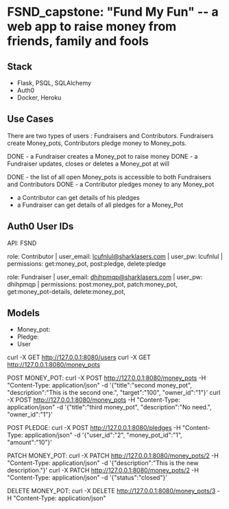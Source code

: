# FSND_capstone: "Fund My Fun" -- a web app to raise money from friends, family and fools 

## Stack
- Flask, PSQL, SQLAlchemy
- Auth0
- Docker, Heroku

## Use Cases

There are two types of users : Fundraisers and Contributors. Fundraisers create Money_pots,
Contributors pledge money to Money_pots. 

DONE - a Fundraiser creates a Money_pot to raise money
DONE - a Fundraiser updates, closes or deletes a Money_pot at will

DONE - the list of all open Money_pots is accessible to both Fundraisers and Contributors
DONE - a Contributor pledges money to any Money_pot
- a Contributor can get details of his pledges
- a Fundraiser can get details of all pledges for a Money_Pot

## Auth0 User IDs
API: FSND

role: Contributor | 
user_email: lcufnlul@sharklasers.com |
user_pw: lcufnlul |
permissions: get:money_pot, post:pledge, delete:pledge

role: Fundraiser |
user_email: dhihpmqp@sharklasers.com |
user_pw: dhihpmqp |
permissions: post:money_pot, patch:money_pot, get:money_pot-details, delete:money_pot, 

## Models
- Money_pot:
- Pledge:
- User

curl -X GET http://127.0.0.1:8080/users
curl -X GET http://127.0.0.1:8080/money_pots

POST MONEY_POT:
curl -X POST http://127.0.0.1:8080/money_pots -H "Content-Type: application/json" -d '{"title":"second money_pot", "description":"This is the second one.", "target":"100", "owner_id":"1"}'
curl -X POST http://127.0.0.1:8080/money_pots -H "Content-Type: application/json" -d '{"title":"third money_pot", "description":"No need.", "owner_id":"1"}'

POST PLEDGE:
curl -X POST http://127.0.0.1:8080/pledges -H "Content-Type: application/json" -d '{"user_id":"2", "money_pot_id":"1", "amount":"10"}'

PATCH MONEY_POT:
curl -X PATCH http://127.0.0.1:8080/money_pots/2 -H "Content-Type: application/json" -d '{"description":"This is the new description."}'
curl -X PATCH http://127.0.0.1:8080/money_pots/2 -H "Content-Type: application/json" -d '{"status":"closed"}'

DELETE MONEY_POT:
curl -X DELETE http://127.0.0.1:8080/money_pots/3 -H "Content-Type: application/json"